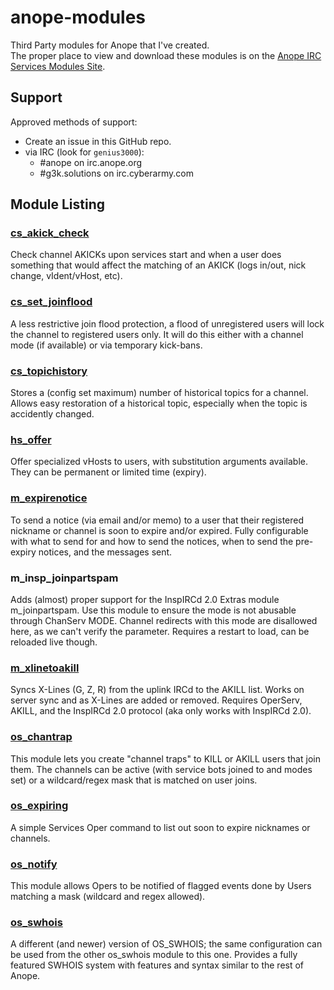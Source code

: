 # anope-modules
Third Party modules for Anope that I've created.  
The proper place to view and download these modules is on the [Anope IRC Services Modules Site](https://modules.anope.org/index.php?page=home).  

## Support
Approved methods of support:
- Create an issue in this GitHub repo.
- via IRC (look for `genius3000`):
  - #anope on irc.anope.org
  - #g3k.solutions on irc.cyberarmy.com

## Module Listing
### [cs_akick_check](https://modules.anope.org/index.php?page=view&id=288 "View module on the Anope Module Site")
Check channel AKICKs upon services start and when a user does something that would
affect the matching of an AKICK (logs in/out, nick change, vIdent/vHost, etc).

### [cs_set_joinflood](https://modules.anope.org/index.php?page=view&id=279 "View module on the Anope Module Site")
A less restrictive join flood protection, a flood of unregistered users will lock the
channel to registered users only. It will do this either with a channel mode (if available)
or via temporary kick-bans.

### [cs_topichistory](https://modules.anope.org/index.php?page=view&id=281 "View module on the Anope Module Site")
Stores a (config set maximum) number of historical topics for a channel. Allows easy
restoration of a historical topic, especially when the topic is accidently changed.

### [hs_offer](https://modules.anope.org/index.php?page=view&id=284 "View module on the Anope Module Site")
Offer specialized vHosts to users, with substitution arguments available. They can be
permanent or limited time (expiry).

### [m_expirenotice](https://modules.anope.org/index.php?page=view&id=277 "View module on the Anope Module Site")
To send a notice (via email and/or memo) to a user that their registered nickname or
channel is soon to expire and/or expired. Fully configurable with what to send for and
how to send the notices, when to send the pre-expiry notices, and the messages sent.

### m_insp_joinpartspam
Adds (almost) proper support for the InspIRCd 2.0 Extras module m_joinpartspam. Use
this module to ensure the mode is not abusable through ChanServ MODE. Channel redirects
with this mode are disallowed here, as we can't verify the parameter.
Requires a restart to load, can be reloaded live though.

### [m_xlinetoakill](https://modules.anope.org/index.php?page=view&id=285 "View module on the Anope Module Site")
Syncs X-Lines (G, Z, R) from the uplink IRCd to the AKILL list. Works on server sync
and as X-Lines are added or removed. Requires OperServ, AKILL, and the InspIRCd 2.0
protocol (aka only works with InspIRCd 2.0).

### [os_chantrap](https://modules.anope.org/index.php?page=view&id=286 "View module on the Anope Module Site")
This module lets you create "channel traps" to KILL or AKILL users that join them.
The channels can be active (with service bots joined to and modes set) or a
wildcard/regex mask that is matched on user joins.

### [os_expiring](https://modules.anope.org/index.php?page=view&id=276 "View module on the Anope Module Site")
A simple Services Oper command to list out soon to expire nicknames or channels.

### [os_notify](https://modules.anope.org/index.php?page=view&id=283 "View module on the Anope Module Site")
This module allows Opers to be notified of flagged events done by Users matching
a mask (wildcard and regex allowed).

### [os_swhois](https://modules.anope.org/index.php?page=view&id=282 "View module on the Anope Module Site")
A different (and newer) version of OS_SWHOIS; the same configuration can be used from
the other os_swhois module to this one. Provides a fully featured SWHOIS system with
features and syntax similar to the rest of Anope.
